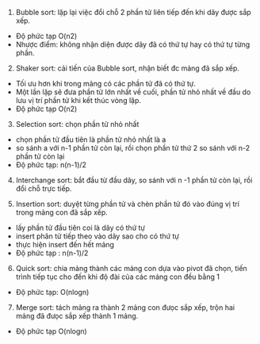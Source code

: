 1. Bubble sort: lặp lại việc đổi chỗ 2 phần tử liên tiếp đến khi dãy được sắp xếp.
- Độ phức tạp O(n2)
- Nhược điểm: không nhận diện được dãy đã có thứ tự hay có thứ tự từng phần.

2. Shaker sort: cải tiến của Bubble sort, nhận biết đc mảng đã sắp xếp.
- Tối ưu hơn khi trong mảng có các phần tử đã có thứ tự.
- Một lần lặp sẽ đưa phần tử lớn nhất về cuối, phần tử nhỏ nhất về đầu do lưu vị trí phần tử khi kết thúc vòng lặp.
- Độ phức tạp O(n2)

3. Selection sort: chọn phần tử nhỏ nhất
- chọn phần tử đầu tiên là phần tử nhỏ nhất là a
- so sánh a với n-1 phần tử còn lại, rồi chọn phần tử thứ 2 so sánh với n-2 phần tử còn lại
- Độ phức tạp: n(n-1)/2

4. Interchange sort: bắt đầu từ đầu dãy, so sánh với n -1 phần tử còn lại, rồi đổi chỗ trực tiếp.

5. Insertion sort: duyệt từng phần tử và chèn phần tử đó vào đúng vị trí trong mảng con đã sắp xếp.
- lấy phần tử đầu tiên coi là dãy có thứ tự
- insert phân tử tiếp theo vào dãy sao cho có thứ tự
- thực hiện insert đến hết mảng
- Độ phức tạp : n(n-1)/2

6. Quick sort: chia mảng thành các mảng con dựa vào pivot đã chọn, tiến trình tiếp tục cho đến khi độ đài của
               các mảng con đều bằng 1
- Độ phức tạp: O(nlogn)

7. Merge sort: tách mảng ra thành 2 mảng con đưọc sắp xếp, trộn hai mảng đã đưọc sắp xếp thành 1 mảng.
- Độ phức tạp O(nlogn)